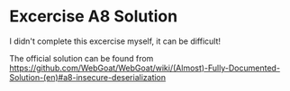 # Excercise A8 Solution

I didn't complete this excercise myself, it can be difficult!

The official solution can be found from https://github.com/WebGoat/WebGoat/wiki/(Almost)-Fully-Documented-Solution-(en)#a8-insecure-deserialization
